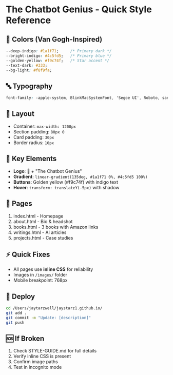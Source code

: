 # The Chatbot Genius - Quick Style Reference

## 🎨 Colors (Van Gogh-Inspired)
```css
--deep-indigo: #1a1f71;     /* Primary dark */
--bright-indigo: #4c5fd5;   /* Primary blue */
--golden-yellow: #f9c74f;   /* Star accent */
--text-dark: #333;
--bg-light: #f8f9fa;
```

## 🔤 Typography
```css
font-family: -apple-system, BlinkMacSystemFont, 'Segoe UI', Roboto, sans-serif;
```

## 📐 Layout
- Container: `max-width: 1200px`
- Section padding: `80px 0`
- Card padding: `30px`
- Border radius: `10px`

## 🎯 Key Elements
- **Logo**: 🤖 + "The Chatbot Genius"
- **Gradient**: `linear-gradient(135deg, #1a1f71 0%, #4c5fd5 100%)`
- **Buttons**: Golden yellow (#f9c74f) with indigo text
- **Hover**: `transform: translateY(-5px)` with shadow

## 📄 Pages
1. index.html - Homepage
2. about.html - Bio & headshot
3. books.html - 3 books with Amazon links
4. writings.html - AI articles
5. projects.html - Case studies

## ⚡ Quick Fixes
- All pages use **inline CSS** for reliability
- Images in `/images/` folder
- Mobile breakpoint: 768px

## 🚀 Deploy
```bash
cd /Users/jaytarzwell/jaystarz1.github.io/
git add .
git commit -m "Update: [description]"
git push
```

## 🆘 If Broken
1. Check STYLE-GUIDE.md for full details
2. Verify inline CSS is present
3. Confirm image paths
4. Test in incognito mode

